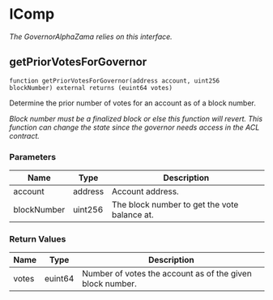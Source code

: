 # IComp

_The GovernorAlphaZama relies on this interface._

## getPriorVotesForGovernor

```solidity
function getPriorVotesForGovernor(address account, uint256 blockNumber) external returns (euint64 votes)
```

Determine the prior number of votes for an account as of a block number.

_Block number must be a finalized block or else this function will revert. This function can change the state since the
governor needs access in the ACL contract._

### Parameters

| Name        | Type    | Description                                  |
| ----------- | ------- | -------------------------------------------- |
| account     | address | Account address.                             |
| blockNumber | uint256 | The block number to get the vote balance at. |

### Return Values

| Name  | Type    | Description                                               |
| ----- | ------- | --------------------------------------------------------- |
| votes | euint64 | Number of votes the account as of the given block number. |
